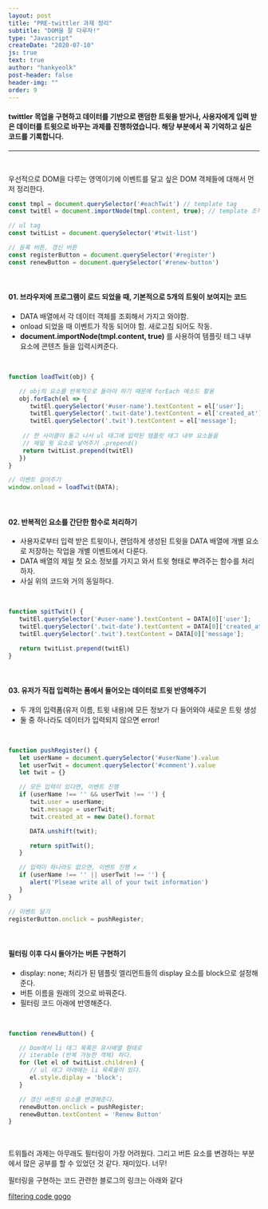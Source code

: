 ```yaml
---
layout: post
title: "PRE-twittler 과제 정리"
subtitle: "DOM을 잘 다루자!"
type: "Javascript"
createDate: "2020-07-10"
js: true
text: true
author: "hankyeolk"
post-header: false
header-img: ""
order: 9
---
```


#### twittler 목업을 구현하고 데이터를 기반으로 랜덤한 트윗을 받거나, 사용자에게 입력 받은 데이터를 트윗으로 바꾸는 과제를 진행하였습니다. 해당 부분에서 꼭 기억하고 싶은 코드를 기록합니다.

---
<br>

우선적으로 DOM을 다루는 영역이기에 이벤트를 달고 싶은 DOM 객체들에 대해서 먼저 정리한다.

```js
const tmpl = document.querySelector('#eachTwit') // template tag
const twitEl = document.importNode(tmpl.content, true); // template 조작

// ul tag
const twitList = document.querySelector('#twit-list') 

// 등록 버튼, 갱신 버튼
const registerButton = document.querySelector('#register') 
const renewButton = document.querySelector('#renew-button')
```

<br>

#### 01. 브라우저에 프로그램이 로드 되었을 때, 기본적으로 5개의 트윗이 보여지는 코드

- DATA 배열에서 각 데이터 객체를 조회해서 가지고 와야함.
- onload 되었을 때 이벤트가 작동 되어야 함. 새로고침 되어도 작동.
- **document.importNode(tmpl.content, true)** 를 사용하여 템플릿 테그 내부 요소에 콘텐츠 들을 입력시켜준다.
<br>

```js
function loadTwit(obj) {

   // obj의 요소를 반복적으로 돌아야 하기 때문에 forEach 메소드 활용
   obj.forEach(el => {
      twitEl.querySelector('#user-name').textContent = el['user'];
      twitEl.querySelector('.twit-date').textContent = el['created_at'];
      twitEl.querySelector('.twit').textContent = el['message'];
   
    // 한 사이클이 돌고 나서 ul 태그에 입력된 템플릿 태그 내부 요소들을 
    // 제일 윗 요소로 넣어주기 .prepend()
    return twitList.prepend(twitEl)
   })
} 

// 이벤트 걸어주기
window.onload = loadTwit(DATA);
```

<br>

#### 02. 반복적인 요소를 간단한 함수로 처리하기

- 사용자로부터 입력 받은 트윗이나, 랜덤하게 생성된 트윗을 DATA 배열에 개별 요소로 저장하는 작업을 개별 이벤트에서 다룬다.
- DATA 배열의 제일 첫 요소 정보를 가지고 와서 트윗 형태로 뿌려주는 함수를 처리하자.
- 사실 위의 코드와 거의 동일하다.
<br>

```js
function spitTwit() {
   twitEl.querySelector('#user-name').textContent = DATA[0]['user'];
   twitEl.querySelector('.twit-date').textContent = DATA[0]['created_at'];
   twitEl.querySelector('.twit').textContent = DATA[0]['message'];

   return twitList.prepend(twitEl)
}
```

<br>

#### 03. 유저가 직접 입력하는 폼에서 들어오는 데이터로 트윗 반영해주기

- 두 개의 입력폼(유저 이름, 트윗 내용)에 모든 정보가 다 들어와야 새로운 트윗 생성
- 둘 중 하나라도 데이터가 입력되지 않으면 error!
<br>

```js
function pushRegister() {
   let userName = document.querySelector('#userName').value
   let userTwit = document.querySelector('#comment').value
   let twit = {}

   // 모든 입력이 있다면, 이벤트 진행
   if (userName !== '' && userTwit !== '') {
      twit.user = userName;
      twit.message = userTwit;
      twit.created_at = new Date().format

      DATA.unshift(twit);

      return spitTwit();
   }

   // 입력이 하나라도 없으면, 이벤트 진행 x
   if (userName !== '' || userTwit !== '') {
      alert('Plseae write all of your twit information')
   }
}

// 이벤트 달기
registerButton.onclick = pushRegister;
```

<br>

#### 필터링 이후 다시 돌아가는 버튼 구현하기

- display: none; 처리가 된 템플릿 엘리먼트들의 display 요소를 block으로 설정해준다.
- 버튼 이름을 원래의 것으로 바꿔준다. 
- 필터링 코드 아래에 반영해준다.
<br>

```js
function renewButton() {

   // Dom에서 li 태그 목록은 유사배열 형태로 
   // iterable (반복 가능한 객체) 하다.
   for (let el of twitList.children) {
      // ul 태그 아래에는 li 목록들이 있다.
      el.style.diplay = 'block';
   }

   // 갱신 버튼의 요소를 변경해준다.
   renewButton.onclick = pushRegister;
   renewButton.textContent = 'Renew Button'
}
```
<br>

트위틀러 과제는 아무래도 필터링이 가장 어려웠다. 그리고 버튼 요소를 변경하는 부분에서 많은 공부를 할 수 있었던 것 같다. 재미있다. 너무!
<br>

필터링을 구현하는 코드 관련한 블로그의 링크는 아래와 같다
<br>

[filtering code gogo](https://hankyeolk.github.io/TIL/18_2020.07.02)